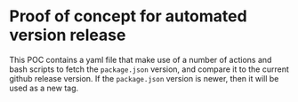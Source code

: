 # Proof of concept for automated version release

This POC contains a yaml file that make use of a number of actions and bash scripts to fetch the `package.json` version, and compare it to the current github release version. If the `package.json` version is newer, then it will be used as a new tag.
